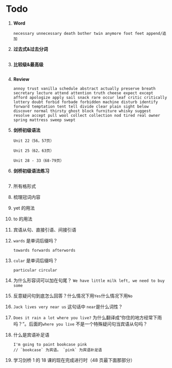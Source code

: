 # Todo

1. **Word**

   ```
   necessary unnecessary death bother twin anymore foot feet append/追加
   ```

2. **过去式&过去分词**

   ```

   ```

3. **比较级&最高级**

   ```

   ```

4. **Review**

   ```
   annoy trust vanilla schedule abstract actually preserve breath secretary lecture attend attention truth cheese expect except afford apologize apply sail snack rare occur leaf critic critically lottery doubt forbid forbade forbidden machine disturb identify forward temptation tent tell divide clear plain sight below discover normal thirsty ghost block furniture whisky suggest resolve accept pull wool collect collection nod tired real owner spring mattress sweep swept
   ```

5. **剑桥初级语法**

   ```
   Unit 22（56，57页）

   Unit 25（62，63页）

   Unit 28 - 33（68-79页）
   ```

6. **剑桥初级语法练习**

   ```

   ```

7. 所有格形式

8. 梳理冠词内容

9. yet 的用法

10. to 的用法

11. 宾语从句、直接引语、间接引语

12. `wards` 是单词后缀吗？

    ```
    towards forwards afterwords
    ```

13. `cular` 是单词后缀吗？

    ```
    particular circular
    ```

14. 为什么形容词可以加在句尾？ `We have little milk left, we need to buy some`

15. 反意疑问句到底怎么回答？什么情况下用`Yes`什么情况下用`No`

16. `Jack lives very near us` 这句话中 `near`是什么词性？

17. `Does it rain a lot where you live?` 为什么翻译成“你住的地方经常下雨吗？”。后面的`where you live` 不是一个特殊疑问句当宾语从句吗？

18. 什么是宾语补足语

    ```
    I'm going to paint bookcase pink
    // `bookcase` 为宾语。 `pink` 为宾语补足语
    ```

19. 学习剑桥 1 的 18 课的现在完成进行时（48 页最下面那部分）
